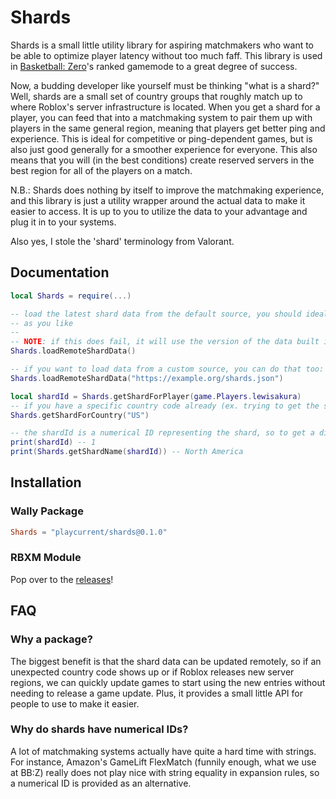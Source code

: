 # Shards

Shards is a small little utility library for aspiring matchmakers who want to be able to optimize player latency without
too much faff. This library is used in [Basketball: Zero](https://www.roblox.com/games/130739873848552/-)'s ranked
gamemode to a great degree of success.

Now, a budding developer like yourself must be thinking "what is a shard?" Well, shards are a small set of country groups
that roughly match up to where Roblox's server infrastructure is located. When you get a shard for a player, you can feed
that into a matchmaking system to pair them up with players in the same general region, meaning that players get better
ping and experience. This is ideal for competitive or ping-dependent games, but is also just good generally for a smoother
experience for everyone. This also means that you will (in the best conditions) create reserved servers in the best region
for all of the players on a match.

N.B.: Shards does nothing by itself to improve the matchmaking experience, and this library is just a utility wrapper
around the actual data to make it easier to access. It is up to you to utilize the data to your advantage and plug it in
to your systems.

Also yes, I stole the 'shard' terminology from Valorant.

## Documentation

```lua
local Shards = require(...)

-- load the latest shard data from the default source, you should ideally do this once but you can do it as many times
-- as you like
--
-- NOTE: if this does fail, it will use the version of the data built in to your version of the library instead
Shards.loadRemoteShardData()

-- if you want to load data from a custom source, you can do that too:
Shards.loadRemoteShardData("https://example.org/shards.json")

local shardId = Shards.getShardForPlayer(game.Players.lewisakura)
-- if you have a specific country code already (ex. trying to get the server's shard ID instead), you can do that too:
Shards.getShardForCountry("US")

-- the shardId is a numerical ID representing the shard, so to get a display name, you can use getShardName:
print(shardId) -- 1
print(Shards.getShardName(shardId)) -- North America
```

## Installation

### Wally Package

```toml
Shards = "playcurrent/shards@0.1.0"
```

### RBXM Module

Pop over to the [releases](https://github.com/playcurrent/shards/releases)!

## FAQ

### Why a package?

The biggest benefit is that the shard data can be updated remotely, so if an unexpected country code shows up or if
Roblox releases new server regions, we can quickly update games to start using the new entries without needing to release
a game update. Plus, it provides a small little API for people to use to make it easier.

### Why do shards have numerical IDs?

A lot of matchmaking systems actually have quite a hard time with strings. For instance, Amazon's GameLift FlexMatch
(funnily enough, what we use at BB:Z) really does not play nice with string equality in expansion rules, so a numerical
ID is provided as an alternative.
